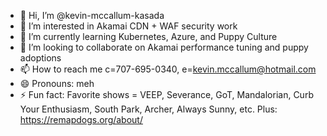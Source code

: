 - 👋 Hi, I’m @kevin-mccallum-kasada
- 👀 I’m interested in Akamai CDN + WAF security work
- 🌱 I’m currently learning Kubernetes, Azure, and Puppy Culture
- 💞️ I’m looking to collaborate on Akamai performance tuning and puppy adoptions
- 📫 How to reach me c=707-695-0340, e=kevin.mccallum@hotmail.com
- 😄 Pronouns: meh
- ⚡ Fun fact: Favorite shows = VEEP, Severance, GoT, Mandalorian, Curb Your Enthusiasm, South Park, Archer, Always Sunny, etc.  Plus: https://remapdogs.org/about/ 

<!---
kevin-mccallum-kasada/kevin-mccallum-kasada is a ✨ special ✨ repository because its `README.md` (this file) appears on your GitHub profile.
You can click the Preview link to take a look at your changes.
--->
